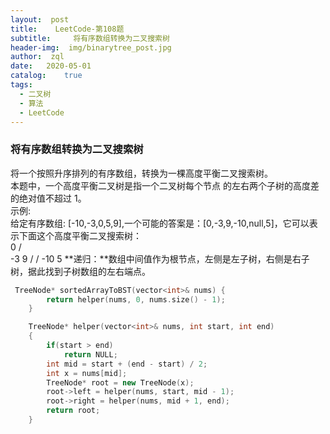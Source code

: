 ```yaml
---  
layout:  post
title:    LeetCode-第108题
subtitle:	  将有序数组转换为二叉搜索树
header-img:	 img/binarytree_post.jpg
author:	 zql
date:	2020-05-01
catalog:	true
tags:	
  - 二叉树
  - 算法
  - LeetCode  
---  
```

### 将有序数组转换为二叉搜索树  
将一个按照升序排列的有序数组，转换为一棵高度平衡二叉搜索树。  
本题中，一个高度平衡二叉树是指一个二叉树每个节点 的左右两个子树的高度差的绝对值不超过 1。  
示例:  
给定有序数组: [-10,-3,0,5,9],一个可能的答案是：[0,-3,9,-10,null,5]，它可以表示下面这个高度平衡二叉搜索树：  
      0
     / \
   -3   9
   /   /
 -10  5
**递归：**数组中间值作为根节点，左侧是左子树，右侧是右子树，据此找到子树数组的左右端点。  
```c++
 TreeNode* sortedArrayToBST(vector<int>& nums) {
        return helper(nums, 0, nums.size() - 1);
    }

    TreeNode* helper(vector<int>& nums, int start, int end)
    {
        if(start > end)
            return NULL;
        int mid = start + (end - start) / 2;
        int x = nums[mid];
        TreeNode* root = new TreeNode(x);
        root->left = helper(nums, start, mid - 1);
        root->right = helper(nums, mid + 1, end);
        return root;
    }
```
